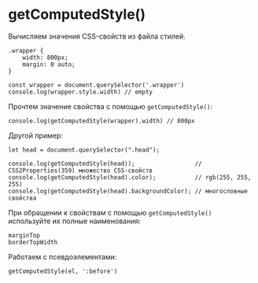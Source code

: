 # getComputedStyle()
Вычисляем значения CSS-свойств из файла стилей.

    .wrapper {
        width: 800px;
        margin: 0 auto;
    }

    const wrapper = document.querySelector('.wrapper')
    console.log(wrapper.style.width) // empty

Прочтем значение свойства с помощью `getComputedStyle()`:

    console.log(getComputedStyle(wrapper).width) // 800px

Другой пример:

    let head = document.querySelector(".head");

    console.log(getComputedStyle(head));                 // CSS2Properties(359) множество CSS-свойств
    console.log(getComputedStyle(head).color);           // rgb(255, 255, 255)
    console.log(getComputedStyle(head).backgroundColor); // многословные свойства

При обращении к свойствам с помощью `getComputedStyle()` используйте их полные наименования:

    marginTop
    borderTopWidth

Работаем с псевдоэлементами:

    getComputedStyle(el, ':before')
